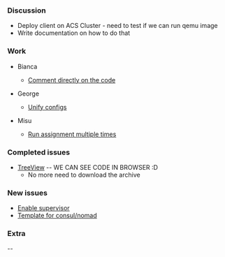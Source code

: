 ### Discussion ###
* Deploy client on ACS Cluster - need to test if we can run qemu image
* Write documentation on how to do that

### Work ###
* Bianca
  * [Comment directly on the code](https://github.com/vmck/acs-interface/issues/165)

* George
  * [Unify configs](https://github.com/vmck/acs-interface/issues/249)

* Misu
  * [Run assignment multiple times](https://github.com/vmck/acs-interface/issues/173)

### Completed issues ###
* [TreeView](https://github.com/vmck/acs-interface/pull/250) -- WE CAN SEE CODE IN BROWSER :D
  * No more need to download the archive

### New issues ###
* [Enable supervisor](https://github.com/vmck/cluster-client/issues/1)
* [Template for consul/nomad](https://github.com/vmck/cluster-client/issues/2)

### Extra ###
--
